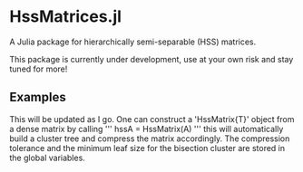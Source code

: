 # HssMatrices.jl

A Julia package for hierarchically semi-separable (HSS) matrices.

This package is currently under development, use at your own risk and stay tuned for more!

## Examples

This will be updated as I go. One can construct a 'HssMatrix{T}' object from a dense matrix by calling
'''
hssA = HssMatrix(A)
'''
this will automatically build a cluster tree and compress the matrix accordingly. The compression tolerance and the minimum leaf size for the bisection cluster are stored in the global variables.

